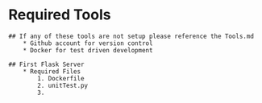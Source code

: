 # Required Tools
	## If any of these tools are not setup please reference the Tools.md
		* Github account for version control
		* Docker for test driven development

	## First Flask Server
		* Required Files
			1. Dockerfile
			2. unitTest.py
			3. 